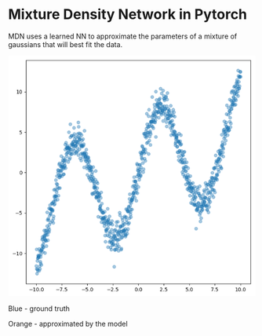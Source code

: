 # Mixture Density Network in Pytorch

MDN uses a learned NN to approximate the parameters of a mixture of gaussians that will best fit the data.

![alt_text](images/mdn/movie.gif "Result")

Blue - ground truth

Orange - approximated by the model